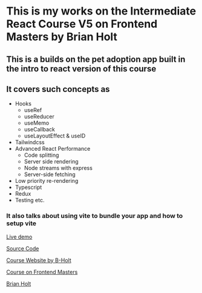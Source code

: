 # This is my works on the Intermediate React Course V5 on Frontend Masters by Brian Holt

## This is a builds on the pet adoption app built in the intro to react version of this course

## It covers such concepts as

- Hooks
  - useRef
  - useReducer
  - useMemo
  - useCallback
  - useLayoutEffect & useID
- Tailwindcss
- Advanced React Performance
  - Code splitting
  - Server side rendering
  - Node streams with express
  - Server-side fetching
- Low priority re-rendering
- Typescript
- Redux
- Testing
etc.

### It also talks about using vite to bundle your app and how to setup vite

[Live demo](https://react-intro-v8-b-holt.netlify.app/)

[Source Code](https://github.com/Lanr3waju/React-Intro-v8-B-Holt.git)

[Course Website by B-Holt](https://react-v8.holt.courses/)

[Course on Frontend Masters](https://frontendmasters.com/courses/complete-react-v8/)

[Brian Holt](https://github.com/btholt)
